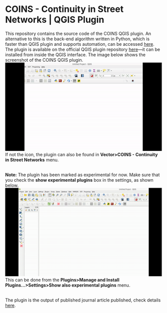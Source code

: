 # COINS - Continuity in Street Networks | QGIS Plugin

This repository contains the source code of the COINS QGIS plugin. An alternative to this is the back-end algorithm written in Python, which is faster than QGIS plugin and supports automation, can be accessed [here](../PythonTool). The plugin is available on the official QGIS plugin repository [here](https://plugins.qgis.org/plugins/coins/)—it can be installed from inside the QGIS interface. The image below shows the screenshot of the COINS QGIS plugin.<br/>
![](../Images/pluginScreenshot.gif)<br/>
If not the icon, the plugin can also be found in **Vector>COINS - Continuity in Street Networks** menu.<br/><br/>


**Note:** The plugin has been marked as experimental for now. Make sure that you check the **show experimental plugins** box in the settings, as shown below.<br/>
![](../Images/installPluginScreenshot.gif)<br/>
This can be done from the **Plugins>Manage and Install Plugins...>Settings>Show also experimental plugins** menu.<br/><br/>

The plugin is the output of published journal article published, check details [here](../../../).
